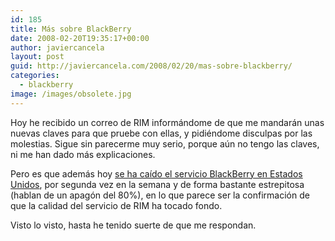 ```yaml
---
id: 185
title: Más sobre BlackBerry
date: 2008-02-20T19:35:17+00:00
author: javiercancela
layout: post
guid: http://javiercancela.com/2008/02/20/mas-sobre-blackberry/
categories:
  - blackberry
image: /images/obsolete.jpg
---
```

Hoy he recibido un correo de RIM informándome de que me mandarán unas nuevas claves para que pruebe con ellas, y pidiéndome disculpas por las molestias. Sigue sin parecerme muy serio, porque aún no tengo las claves, ni me han dado más explicaciones.

Pero es que además hoy [se ha caído el servicio BlackBerry en Estados Unidos](http://www.boygeniusreport.com/2008/02/20/blackberry-email-goes-downagain/ "Blackberry email goes down…again"), por segunda vez en la semana y de forma bastante estrepitosa (hablan de un apagón del 80%), en lo que parece ser la confirmación de que la calidad del servicio de RIM ha tocado fondo.

Visto lo visto, hasta he tenido suerte de que me respondan.